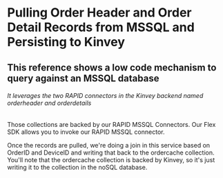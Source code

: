 # Pulling Order Header and Order Detail Records from MSSQL and Persisting to Kinvey

## This reference shows a low code mechanism to query against an MSSQL database
###### It leverages the two RAPID connectors in the Kinvey backend named orderheader and orderdetails
Those collections are backed by our RAPID MSSQL Connectors.  Our Flex SDK allows you to invoke our RAPID MSSQL connector.

Once the records are pulled, we're doing a join in this service based on OrderID and DeviceID and writing that back to the ordercache collection.  You'll note that the ordercache collection is backed by Kinvey, so it's just writing it to the collection in the noSQL database.

